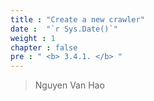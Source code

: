 ```yaml
---
title : "Create a new crawler"
date :  "`r Sys.Date()`" 
weight : 1 
chapter : false
pre : " <b> 3.4.1. </b> "
---
```


> Nguyen Van Hao